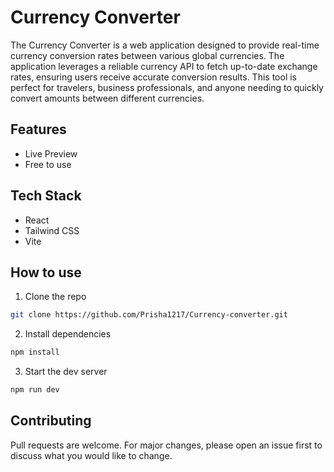
# Currency Converter 
The Currency Converter is a web application designed to provide real-time currency conversion rates between various global currencies. The application leverages a reliable currency API to fetch up-to-date exchange rates, ensuring users receive accurate conversion results. This tool is perfect for travelers, business professionals, and anyone needing to quickly convert amounts between different currencies.

## Features
- Live Preview
- Free to use

## Tech Stack
- React
- Tailwind CSS
- Vite

## How to use
1. Clone the repo
``` bash
git clone https://github.com/Prisha1217/Currency-converter.git
```

2. Install dependencies
``` bash
npm install
```

3. Start the dev server
``` bash
npm run dev
```

## Contributing
Pull requests are welcome. For major changes, please open an issue first to discuss what you would like to change.

